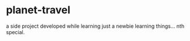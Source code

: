 # planet-travel
a side project developed while learning
just a newbie learning things... nth special.
